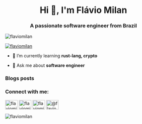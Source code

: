 <h1 align="center">Hi 👋, I'm Flávio Milan</h1>
<h3 align="center">A passionate software engineer from Brazil</h3>

<p align="left"> <img src="https://komarev.com/ghpvc/?username=flaviomilan&label=Profile%20views&color=0e75b6&style=flat" alt="flaviomilan" /> </p>

<p align="left"> <a href="https://twitter.com/flaviomilan" target="blank"><img src="https://img.shields.io/twitter/follow/flaviomilan?logo=twitter&style=for-the-badge" alt="flaviomilan" /></a> </p>

- 🌱 I’m currently learning **rust-lang, crypto**

- 💬 Ask me about **software engineer**

### Blogs posts
<!-- BLOG-POST-LIST:START -->
<!-- BLOG-POST-LIST:END -->

<h3 align="left">Connect with me:</h3>
<p align="left">
<a href="https://dev.to/flaviomilan" target="blank"><img align="center" src="https://raw.githubusercontent.com/rahuldkjain/github-profile-readme-generator/master/src/images/icons/Social/devto.svg" alt="flaviomilan" height="30" width="40" /></a>
<a href="https://twitter.com/flaviomilan" target="blank"><img align="center" src="https://raw.githubusercontent.com/rahuldkjain/github-profile-readme-generator/master/src/images/icons/Social/twitter.svg" alt="flaviomilan" height="30" width="40" /></a>
<a href="https://linkedin.com/in/flaviomilan" target="blank"><img align="center" src="https://raw.githubusercontent.com/rahuldkjain/github-profile-readme-generator/master/src/images/icons/Social/linked-in-alt.svg" alt="flaviomilan" height="30" width="40" /></a>
<a href="https://medium.com/@flaviomilan" target="blank"><img align="center" src="https://raw.githubusercontent.com/rahuldkjain/github-profile-readme-generator/master/src/images/icons/Social/medium.svg" alt="@flaviomilan" height="30" width="40" /></a>
</p>

<p><img align="center" src="https://github-readme-streak-stats.herokuapp.com/?user=flaviomilan&" alt="flaviomilan" /></p>
